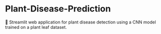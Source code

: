 # Plant-Disease-Prediction
🌱 Streamlit web application for plant disease detection using a CNN model trained on a plant leaf dataset.
